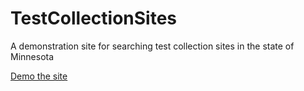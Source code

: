 # TestCollectionSites
A demonstration site for searching test collection sites in the state of Minnesota

[Demo the site](https://giswebsitetest.metctest.state.mn.us/t/Leaflet/CovidMap.html)
